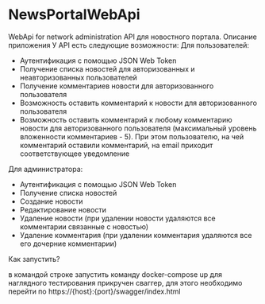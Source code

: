 # NewsPortalWebApi
WebApi for network administration 
API для новостного портала.
Описание приложения
У API есть следующие возможности:
Для пользователей:
- Аутентификация с помощью JSON Web Token
- Получение списка новостей для авторизованных и неавторизованных
пользователей
- Получение комментариев новости для авторизованного пользователя
- Возможность оставить комментарий к новости для авторизованного
пользователя
- Возможность оставить комментарий к любому комментарию новости для
авторизованного пользователя (максимальный уровень вложенности
комментариев - 5). При этом пользователю, на чей комментарий
оставили комментарий, на email приходит соответствующее
уведомление

Для администратора:
- Аутентификация с помощью JSON Web Token
- Получение списка новостей
- Создание новости
- Редактирование новости
- Удаление новости (при удалении новости удаляются все комментарии
связанные с новостью)
- Удаление комментария (при удалении комментария удаляются все его
дочерние комментарии)


Как запустить?

в командой строке запустить команду docker-compose up
для наглядного тестирования прикручен сваггер, для этого необходимо перейти по https://{host}:{port}/swagger/index.html
